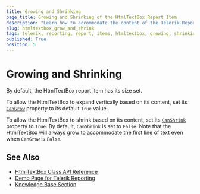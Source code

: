 ```yaml
---
title: Growing and Shrinking
page_title: Growing and Shrinking of the HtmlTextBox Report Item
description: "Learn how to accommodate the content of the Telerik Reporting HtmlTextBox report item by allowing it to grow or shrink correspondingly."
slug: htmltextbox_grow_and_shrink
tags: telerik, reporting, report, items, htmltextbox, growing, shrinking, accommodate, content
published: True
position: 5
---
```


# Growing and Shrinking

By default, the HtmlTextBox report item has its size set.

To allow the HtmlTextBox to expand vertically based on its content, set its [`CanGrow`](/reporting/api/Telerik.Reporting.TextItemBase#Telerik_Reporting_TextItemBase_CanGrow) property to its default `True` value. 

To allow the HtmlTextBox to shrink based on its content, set its [`CanShrink`](/reporting/api/Telerik.Reporting.TextItemBase#Telerik_Reporting_TextItemBase_CanShrink) property to `True`. By default, `CanShrink` is set to `False`. Note that the HtmlTextBox will always grow to accommodate the first line of text even when `CanGrow` is `False`. 

## See Also 

* [HtmlTextBox Class API Reference](api/telerik.reporting.htmltextbox)
* [Demo Page for Telerik Reporting](https://demos.telerik.com/reporting) 
* [Knowledge Base Section](/knowledge-base)
